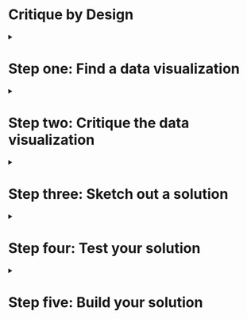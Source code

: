 # Critique by Design

<details>
<summary>
  <h1>Step one: Find a data visualization</h1>
</summary>
<a href="https://www.statista.com/topics/9211/2022-fifa-world-cup/#topicOverview">Market value of qualified teams (millions euros)</a>
</details>

<details>
<summary>
  <h1>Step two: Critique the data visualization</h1>
</summary>
<img src="Critique.jpg"/>

<img src="Critique1.jpg"/>

<img src="Critique2.jpg"/>
</details>


<details>
<summary>
  <h1>Step three: Sketch out a solution</h1>
</summary>
  I started with the initial sketch to clarify my ideas.
<img src="Re-Design%20Sketch.jpg"/>
  
  Then, I made up a second rought design to capture the general idea with more readability and color schemes to identify the continents
<div class="flourish-embed flourish-hierarchy" data-src="visualisation/11807497"><script src="https://public.flourish.studio/resources/embed.js"></script></div>
</details>



<details>
<summary>
  <h1>Step four: Test your solution</h1>
</summary>
  <h2>Critique 1: from my dad</h2>
1. I think this a graphical representation of the market value of the national teams participating in the 2022 World Cup.
2. The first message I get from this graph is the fact that most of the highest valued teams are in Europe.
3. The first things I notice in the graph are the continent names. They are more emphasized than the countries.
4. World Cup viewers in general but given the focus on continents, I think that a more specific audience for this can be various football stakeholders and parties interested in the development of the sport at the continental level.
5. No, I think it achieves the intended goal. 
  
  <h2>Critique 2: From a peer</h2>
1. The visualization ranks the market value of “World Cup Teams” with color coding and labels for continent of country of origin. 
2. This tells me that most of the top teams are from Europe and South America, and the top two are England and Brazil. African and Asian Teams tend to be ranked lower.
3. The labels on the bars is a little confusing. I might rather have a legend. 
4. I assume the intended  audience would understand which world cup is being referenced, and would likely be European, since the monetary scale is in Euros.
5. I might remove the continent labels since they are somewhat repetitive. To give a more global perspective, I might group the bars by continent and sort them by value within the group.
</details>

<details>
<summary>
  <h1>Step five: Build your solution</h1>
</summary>
<div class='tableauPlaceholder' 
id='viz1668577255582' style='position: relative'><noscript><a href='#'><img alt='2022 World Cup Team Market ValueMarket value of World Cup-qualified teams as of September 2022 (in million euros) ' src='https:&#47;&#47;public.tableau.com&#47;static&#47;images&#47;Wo&#47;WorldCupTeamsValueRe-design&#47;Sheet12&#47;1_rss.png' style='border: none' /></a></noscript><object class='tableauViz'  style='display:none;'><param name='host_url' value='https%3A%2F%2Fpublic.tableau.com%2F' /> <param name='embed_code_version' value='3' /> <param name='site_root' value='' /><param name='name' value='WorldCupTeamsValueRe-design&#47;Sheet12' /><param name='tabs' value='no' /><param name='toolbar' value='yes' /><param name='static_image' value='https:&#47;&#47;public.tableau.com&#47;static&#47;images&#47;Wo&#47;WorldCupTeamsValueRe-design&#47;Sheet12&#47;1.png' /> <param name='animate_transition' value='yes' /><param name='display_static_image' value='yes' /><param name='display_spinner' value='yes' /><param name='display_overlay' value='yes' /><param name='display_count' value='yes' /><param name='language' value='en-US' /><param name='filter' value='publish=yes' /></object></div>               
  <script type='text/javascript'>                   
    var divElement = document.getElementById('viz1668577255582');             
    var vizElement = divElement.getElementsByTagName('object')[0];                   
    vizElement.style.width='100%';vizElement.style.height=(divElement.offsetWidth*0.75)+'px';                 
    var scriptElement = document.createElement('script');                    
    scriptElement.src = 'https://public.tableau.com/javascripts/api/viz_v1.js';               
    vizElement.parentNode.insertBefore(scriptElement, vizElement);               
  </script>
  
The purpose behind this re-design was to fully to reveal the information in dataset such the audience would immediately capture the information displayed. 
  For starters, I changed the design from a treemap to a bar graph dividing the countries by their respective continents (color-coded). My objective was to demonstrate that the treemap lacked some additional explanatory features even though it probably achieved the original author's goals which was to highlight the european dominance. With the same data set, the bar graph is able to show the magnitude of such dominance with exact numbers. Besides, it gives the audience more identifiers features.
  Then, afteer a couple rounds of feedback I made some edits to the initial sketch to capture the essence of the re-design. (1) I changed the layout to a vertical 
  
</details>
